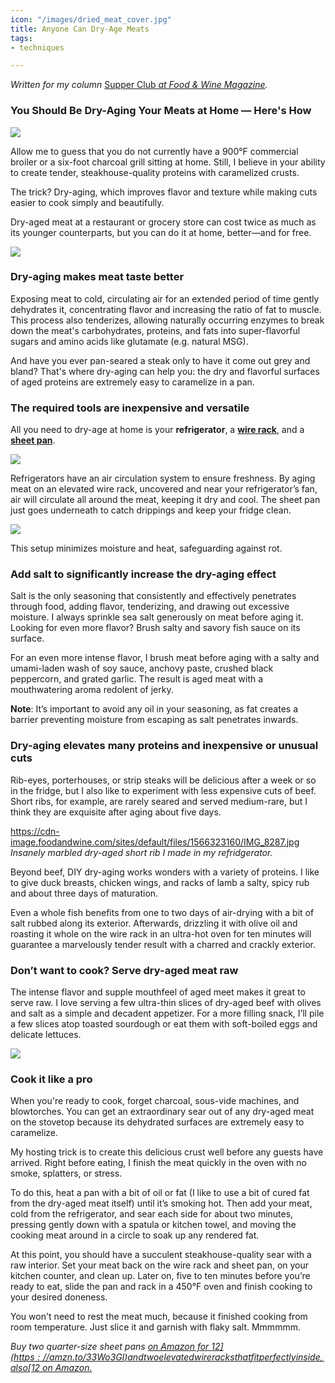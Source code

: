 ```yaml
---
icon: "/images/dried_meat_cover.jpg"
title: Anyone Can Dry-Age Meats
tags:
- techniques

---
```

_Written for my column_ [Supper Club _at Food & Wine Magazine_](https://www.foodandwine.com/cooking-techniques/dry-aging-meats-how-supper-club)_._

### You Should Be Dry-Aging Your Meats at Home — Here's How
![](https://cdn-image.foodandwine.com/sites/default/files/1566326669/Air-Drying-Supper-Club-7-FT-BLOG082019.jpg)

Allow me to guess that you do not currently have a 900°F commercial broiler or a six-foot charcoal grill sitting at home. Still, I believe in your ability to create tender, steakhouse-quality proteins with caramelized crusts.

The trick? Dry-aging, which improves flavor and texture while making cuts easier to cook simply and beautifully.

Dry-aged meat at a restaurant or grocery store can cost twice as much as its younger counterparts, but you can do it at home, better—and for free.

![](https://cdn-image.foodandwine.com/sites/default/files/1566323160/IMG_8287.jpg)

### Dry-aging makes meat taste better
Exposing meat to cold, circulating air for an extended period of time gently dehydrates it, concentrating flavor and increasing the ratio of fat to muscle. This process also tenderizes, allowing naturally occurring enzymes to break down the meat's carbohydrates, proteins, and fats into super-flavorful sugars and amino acids like glutamate (e.g. natural MSG).

And have you ever pan-seared a steak only to have it come out grey and bland? That's where dry-aging can help you: the dry and flavorful surfaces of aged proteins are extremely easy to caramelize in a pan.


### The required tools are inexpensive and versatile
All you need to dry-age at home is your **refrigerator**, a [**wire rack**](https://amzn.to/2L9jZK2 "(opens new window)"), and a [**sheet pan**](https://amzn.to/33Wo3Gl "(opens new window)").

[![](https://cdn-image.foodandwine.com/sites/default/files/1566324292/Supper-Club-Air-Drying-FT-BLOG08202019.jpg)](https://amzn.to/33Wo3Gl)

Refrigerators have an air circulation system to ensure freshness. By aging meat on an elevated wire rack, uncovered and near your refrigerator’s fan, air will circulate all around the meat, keeping it dry and cool. The sheet pan just goes underneath to catch drippings and keep your fridge clean.

[![](https://cdn-image.foodandwine.com/sites/default/files/1566324292/Grill-Rack-Supper-Club-FT-BLOG08202019.jpg)](https://amzn.to/2L9jZK2)

This setup minimizes moisture and heat, safeguarding against rot. 


### Add salt to significantly increase the dry-aging effect
Salt is the only seasoning that consistently and effectively penetrates through food, adding flavor, tenderizing, and drawing out excessive moisture. I always sprinkle sea salt generously on meat before aging it. Looking for even more flavor? Brush salty and savory fish sauce on its surface.

For an even more intense flavor, I brush meat before aging with a salty and umami-laden wash of soy sauce, anchovy paste, crushed black peppercorn, and grated garlic. The result is aged meat with a mouthwatering aroma redolent of jerky.

**Note**: It’s important to avoid any oil in your seasoning, as fat creates a barrier preventing moisture from escaping as salt penetrates inwards.


### Dry-aging elevates many proteins and inexpensive or unusual cuts
Rib-eyes, porterhouses, or strip steaks will be delicious after a week or so in the fridge, but I also like to experiment with less expensive cuts of beef. Short ribs, for example, are rarely seared and served medium-rare, but I think they are exquisite after aging about five days.

https://cdn-image.foodandwine.com/sites/default/files/1566323160/IMG_8287.jpg
_Insanely marbled dry-aged short rib I made in my refridgerator._

Beyond beef, DIY dry-aging works wonders with a variety of proteins. I like to give duck breasts, chicken wings, and racks of lamb a salty, spicy rub and about three days of maturation.

Even a whole fish benefits from one to two days of air-drying with a bit of salt rubbed along its exterior. Afterwards, drizzling it with olive oil and roasting it whole on the wire rack in an ultra-hot oven for ten minutes will guarantee a marvelously tender result with a charred and crackly exterior.

### Don’t want to cook? Serve dry-aged meat raw

The intense flavor and supple mouthfeel of aged meet makes it great to serve raw. I love serving a few ultra-thin slices of dry-aged beef with olives and salt as a simple and decadent appetizer. For a more filling snack, I’ll pile a few slices atop toasted sourdough or eat them with soft-boiled eggs and delicate lettuces.

![](https://cdn-image.foodandwine.com/sites/default/files/1566325378/Raw-Airdried-FT-BLOG08202019.jpg)

### Cook it like a pro
When you're ready to cook, forget charcoal, sous-vide machines, and blowtorches. You can get an extraordinary sear out of any dry-aged meat on the stovetop because its dehydrated surfaces are extremely easy to caramelize.

My hosting trick is to create this delicious crust well before any guests have arrived. Right before eating, I finish the meat quickly in the oven with no smoke, splatters, or stress.

To do this, heat a pan with a bit of oil or fat (I like to use a bit of cured fat from the dry-aged meat itself) until it’s smoking hot. Then add your meat, cold from the refrigerator, and sear each side for about two minutes, pressing gently down with a spatula or kitchen towel, and moving the cooking meat around in a circle to soak up any rendered fat.

At this point, you should have a succulent steakhouse-quality sear with a raw interior. Set your meat back on the wire rack and sheet pan, on your kitchen counter, and clean up. Later on, five to ten minutes before you’re ready to eat, slide the pan and rack in a 450°F oven and finish cooking to your desired doneness.

You won't need to rest the meat much, because it finished cooking from room temperature. Just slice it and garnish with flaky salt. Mmmmmm.



_Buy two quarter-size sheet pans [on Amazon for $12](https://amzn.to/33Wo3Gl) and two elevated wire racks that fit perfectly inside, also [$12 on Amazon.](https://amzn.to/2L9jZK2)_